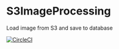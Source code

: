 # S3ImageProcessing
Load image from S3 and save to database

[![CircleCI](https://circleci.com/gh/phuongvobys/S3ImageProcessing.svg?style=svg)](https://circleci.com/gh/phuongvobys/S3ImageProcessing)
